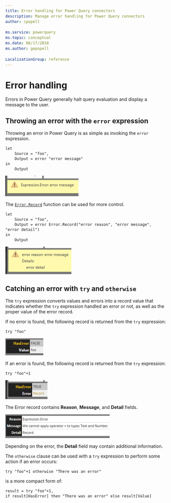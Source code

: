```yaml
---
title: Error handling for Power Query connectors
description: Manage error handling for Power Query connectors
author: cpopell

ms.service: powerquery
ms.topic: conceptual
ms.date: 08/17/2018
ms.author: gepopell

LocalizationGroup: reference
---
```


# Error handling
Errors in Power Query generally halt query evaluation and display a message to the user.

## Throwing an error with the `error` expression
Throwing an error in Power Query is as simple as invoking the `error` expression.
```
let
    Source = "foo",
    Output = error "error message"
in
    Output
```

![An example of an Expression.Error error message](images/expressionError.png)

The [`Error.Record`](/powerquery-m/error-record) function can be used for more control.
```
let
    Source = "foo",
    Output = error Error.Record("error reason", "error message", "error detail")
in
    Output
```

![An example of an Expression.Error error message with more details](images/expressionError2.png)

## Catching an error with `try` and `otherwise`
The `try` expression converts values and errors into a record value that indicates whether the `try` expression handled an error or not, as well as the proper value of the error record.

If no error is found, the following record is returned from the `try` expression:
```
try "foo"
```
![HasError false with value](images/HasErrorFalse.png)

If an error is found, the following record is returned from the `try` expression:
```
try "foo"+1
```
![HasError true with error record](images/HasErrorTrue.png)

The Error record contains **Reason**, **Message**, and **Detail** fields.

![Content of error record](images/ErrorRecord.png)

Depending on the error, the **Detail** field may contain additional information.

The `otherwise` clause can be used with a `try` expression to perform some action if an error occurs:
```
try "foo"+1 otherwise "There was an error"
```
is a more compact form of:
```
result = try "foo"+1,
if result[HasError] then "There was an error" else result[Value]
``` 
